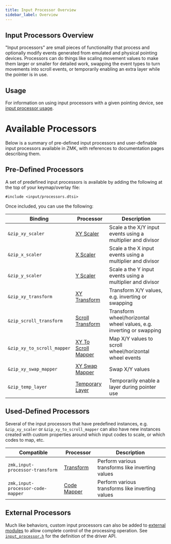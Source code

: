 ```yaml
---
title: Input Processor Overview
sidebar_label: Overview
---
```


## Input Processors Overview

"Input processors" are small pieces of functionality that process and optionally modify events generated from emulated and physical pointing devices. Processors can do things like scaling movement values to make them larger or smaller for detailed work, swapping the event types to turn movements into scroll events, or temporarily enabling an extra layer while the pointer is in use.

## Usage

For information on using input processors with a given pointing device, see [input processor usage](usage.md).

# Available Processors

Below is a summary of pre-defined input processors and user-definable input processors available in ZMK, with references to documentation pages describing them.

## Pre-Defined Processors

A set of predefined input processors is available by adding the following at the top of your keymap/overlay file:

```
#include <input/processors.dtsi>
```

Once included, you can use the following:

| Binding                    | Processor                                                   | Description                                                         |
| -------------------------- | ----------------------------------------------------------- | ------------------------------------------------------------------- |
| `&zip_xy_scaler`           | [XY Scaler](scaler.md#pre-defined-instances)                | Scale a the X/Y input events using a multiplier and divisor         |
| `&zip_x_scaler`            | [X Scaler](scaler.md#pre-defined-instances)                 | Scale a the X input events using a multiplier and divisor           |
| `&zip_y_scaler`            | [Y Scaler](scaler.md#pre-defined-instances)                 | Scale a the Y input events using a multiplier and divisor           |
| `&zip_xy_transform`        | [XY Transform](transformer.md#pre-defined-instances)        | Transform X/Y values, e.g. inverting or swapping                    |
| `&zip_scroll_transform`    | [Scroll Transform](transformer.md#pre-defined-instances)    | Transform wheel/horizontal wheel values, e.g. inverting or swapping |
| `&zip_xy_to_scroll_mapper` | [XY To Scroll Mapper](code-mapper.md#pre-defined-instances) | Map X/Y values to scroll wheel/horizontal wheel events              |
| `&zip_xy_swap_mapper`      | [XY Swap Mapper](code-mapper.md#pre-defined-instances)      | Swap X/Y values                                                     |
| `&zip_temp_layer`          | [Temporary Layer](temp-layer.md#pre-defined-instances)      | Temporarily enable a layer during pointer use                       |

## Used-Defined Processors

Several of the input processors that have predefined instances, e.g. `&zip_xy_scaler` or `&zip_xy_to_scroll_mapper` can also have new instances created with custom properties around which input codes to scale, or which codes to map, etc.

| Compatible                        | Processor                                            | Description                                      |
| --------------------------------- | ---------------------------------------------------- | ------------------------------------------------ |
| `zmk,input-processor-transform`   | [Transform](transformer.md#user-defined-instances)   | Perform various transforms like inverting values |
| `zmk,input-processor-code-mapper` | [Code Mapper](code-mapper.md#user-defined-instances) | Perform various transforms like inverting values |

## External Processors

Much like behaviors, custom input processors can also be added to [external modules](../../features/modules.mdx) to allow complete control of the processing operation. See [`input_processor.h`](https://github.com/zmkfirmware/zmk/blob/main/app/include/drivers/input_processor.h) for the definition of the driver API.
